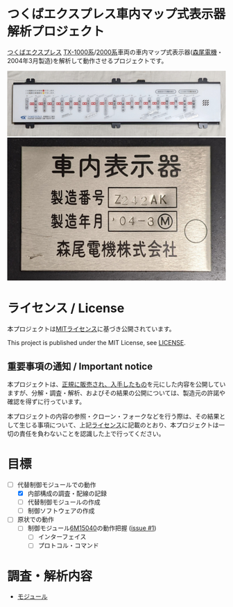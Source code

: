 # つくばエクスプレス車内マップ式表示器解析プロジェクト
[つくばエクスプレス](https://www.mir.co.jp/) [TX-1000系](https://ja.wikipedia.org/wiki/%E9%A6%96%E9%83%BD%E5%9C%8F%E6%96%B0%E9%83%BD%E5%B8%82%E9%89%84%E9%81%93TX-1000%E7%B3%BB%E9%9B%BB%E8%BB%8A)/[2000系](https://ja.wikipedia.org/wiki/%E9%A6%96%E9%83%BD%E5%9C%8F%E6%96%B0%E9%83%BD%E5%B8%82%E9%89%84%E9%81%93TX-2000%E7%B3%BB%E9%9B%BB%E8%BB%8A)車両の車内マップ式表示器([森尾電機](http://www.morio.co.jp/)・2004年3月製造)を解析して動作させるプロジェクトです。

![外観](https://github.com/smdn/txline-map-display/blob/images/doc/exterior-frontside.jpg)
![銘板](https://github.com/smdn/txline-map-display/blob/images/doc/nameplate.jpg)

# ライセンス / License
本プロジェクトは[MITライセンス](LICENSE)に基づき公開されています。

This project is published under the MIT License, see [LICENSE](LICENSE).

## 重要事項の通知 / Important notice
本プロジェクトは、[正規に販売され、入手したもの](doc/misc/purchase-receipt.md)を元にした内容を公開していますが、分解・調査・解析、およびその結果の公開については、製造元の許諾や確認を得ずに行っています。

本プロジェクトの内容の参照・クローン・フォークなどを行う際は、その結果として生じる事項について、上記[ライセンス](LICENSE)に記載のとおり、本プロジェクトは一切の責任を負わないことを認識した上で行ってください。

# 目標
- [ ] 代替制御モジュールでの動作
  - [x] 内部構成の調査・配線の記録
  - [ ] 代替制御モジュールの作成
  - [ ] 制御ソフトウェアの作成
- [ ] 原状での動作
  - [ ] 制御モジュール[6M15040](doc/modules/6M15040/README.md)の動作把握 ([issue #1](../../issues/1))
    - [ ] インターフェイス
    - [ ] プロトコル・コマンド

# 調査・解析内容
- [モジュール](doc/modules/README.md)

